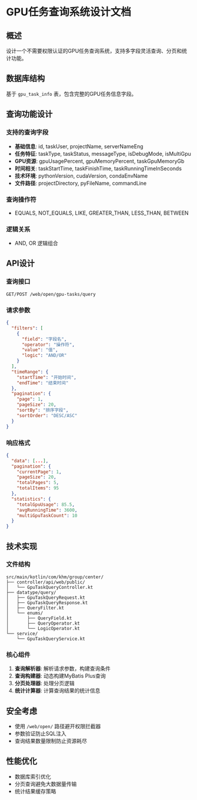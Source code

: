 # GPU任务查询系统设计文档

## 概述
设计一个不需要权限认证的GPU任务查询系统，支持多字段灵活查询、分页和统计功能。

## 数据库结构
基于 `gpu_task_info` 表，包含完整的GPU任务信息字段。

## 查询功能设计

### 支持的查询字段
- **基础信息**: id, taskUser, projectName, serverNameEng
- **任务特征**: taskType, taskStatus, messageType, isDebugMode, isMultiGpu
- **GPU资源**: gpuUsagePercent, gpuMemoryPercent, taskGpuMemoryGb
- **时间相关**: taskStartTime, taskFinishTime, taskRunningTimeInSeconds
- **技术环境**: pythonVersion, cudaVersion, condaEnvName
- **文件路径**: projectDirectory, pyFileName, commandLine

### 查询操作符
- EQUALS, NOT_EQUALS, LIKE, GREATER_THAN, LESS_THAN, BETWEEN

### 逻辑关系
- AND, OR 逻辑组合

## API设计

### 查询接口
```
GET/POST /web/open/gpu-tasks/query
```

### 请求参数
```json
{
  "filters": [
    {
      "field": "字段名",
      "operator": "操作符", 
      "value": "值",
      "logic": "AND/OR"
    }
  ],
  "timeRange": {
    "startTime": "开始时间",
    "endTime": "结束时间"
  },
  "pagination": {
    "page": 1,
    "pageSize": 20,
    "sortBy": "排序字段",
    "sortOrder": "DESC/ASC"
  }
}
```

### 响应格式
```json
{
  "data": [...],
  "pagination": {
    "currentPage": 1,
    "pageSize": 20,
    "totalPages": 5,
    "totalItems": 95
  },
  "statistics": {
    "totalGpuUsage": 85.5,
    "avgRunningTime": 3600,
    "multiGpuTaskCount": 10
  }
}
```

## 技术实现

### 文件结构
```
src/main/kotlin/com/khm/group/center/
├── controller/api/web/public/
│   └── GpuTaskQueryController.kt
├── datatype/query/
│   ├── GpuTaskQueryRequest.kt
│   ├── GpuTaskQueryResponse.kt
│   ├── QueryFilter.kt
│   └── enums/
│       ├── QueryField.kt
│       ├── QueryOperator.kt
│       └── LogicOperator.kt
└── service/
    └── GpuTaskQueryService.kt
```

### 核心组件
1. **查询解析器**: 解析请求参数，构建查询条件
2. **查询构建器**: 动态构建MyBatis Plus查询
3. **分页处理器**: 处理分页逻辑
4. **统计计算器**: 计算查询结果的统计信息

## 安全考虑
- 使用 `/web/open/` 路径避开权限拦截器
- 参数验证防止SQL注入
- 查询结果数量限制防止资源耗尽

## 性能优化
- 数据库索引优化
- 分页查询避免大数据量传输
- 统计结果缓存策略